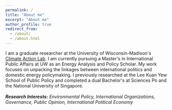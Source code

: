 ```yaml
---
permalink: /
title: "About me"
excerpt: "About me"
author_profile: true
redirect_from: 
  - /about/
  - /about.html
---
```


I am a graduate researcher at the University of Wisconsin-Madison's [Climate Action Lab](https://www.climateactionlab.com/). I am currently pursuing a Master's in International Public Affairs at UW as an Energy Analysis and Policy Scholar. My work focuses on unpacking the linkages between international politics and domestic energy policymaking. I previously researched at the Lee Kuan Yew School of Public Policy and completed a dual Bachelor's at Sciences Po and the National University of Singapore.
<br>
<br>
<i><b>Research Interests:</b> Environmental Policy, International Organizations, Governance, Public Opinion, International Political Economy<i>
